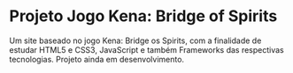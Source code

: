 # Projeto Jogo Kena: Bridge of Spirits
 Um site baseado no jogo Kena: Bridge os Spirits, com a finalidade de estudar HTML5 e CSS3, JavaScript e também Frameworks das respectivas tecnologias. Projeto ainda em desenvolvimento.
